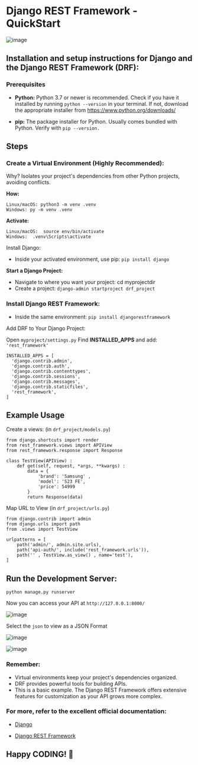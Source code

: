 # Django REST Framework - QuickStart 

![image](https://github.com/k3XD16/DRF-starter-app/assets/47003551/842c822a-10da-4974-abed-9146b5c0e010)


## Installation and setup instructions for Django and the Django REST Framework (DRF):

### Prerequisites


- **Python:** Python 3.7 or newer is recommended. Check if you have it installed by running `python --version` in your terminal. If not, download the appropriate installer from https://www.python.org/downloads/

- **pip:** The package installer for Python. Usually comes bundled with Python. Verify with `pip --version.`


## Steps

### Create a Virtual Environment (Highly Recommended):

Why? Isolates your project's dependencies from other Python projects, avoiding conflicts.

**How:**

```
Linux/macOS: python3 -m venv .venv
Windows: py -m venv .venv
```

**Activate:**

```
Linux/macOS:  source env/bin/activate
Windows:  .venv\Scripts\activate
```

Install Django:

- Inside your activated environment, use pip: `pip install django`

**Start a Django Project:**

- Navigate to where you want your project: cd myprojectdir
- Create a project: `django-admin startproject drf_project`
  
### Install Django REST Framework:

- Inside the same environment: `pip install djangorestframework`

Add DRF to Your Django Project:

Open `myproject/settings.py`
Find **INSTALLED_APPS** and add: ` 'rest_framework' `


```
INSTALLED_APPS = [
  'django.contrib.admin',
  'django.contrib.auth',
  'django.contrib.contenttypes',
  'django.contrib.sessions',
  'django.contrib.messages',
  'django.contrib.staticfiles',
  'rest_framework',
]
```

## Example Usage

Create a views: (in `drf_project/models.py`)

```
from django.shortcuts import render
from rest_framework.views import APIView
from rest_framework.response import Response

class TestView(APIView) :
    def get(self, request, *args, **kwargs) :
        data = {
            'brand': 'Samsung' ,
            'model': 'S23 FE',
            'price': 54999
        }
        return Response(data)
```

Map URL to View (in `drf_project/urls.py`)

```
from django.contrib import admin
from django.urls import path
from .views import TestView

urlpatterns = [
    path('admin/', admin.site.urls),
    path('api-auth/', include('rest_framework.urls')),
    path('' , TestView.as_view() , name='test'),
]
```

## Run the Development Server:


`python manage.py runserver`

Now you can access your API at `http://127.0.0.1:8000/`

![image](https://github.com/k3XD16/DRF-starter-app/assets/47003551/1d6f98a6-ebcc-4fec-b842-5f72e186ee07)


Select the `json` to view as a JSON Format

![image](https://github.com/k3XD16/DRF-starter-app/assets/47003551/be10aa92-5419-48d5-8ed1-36f4a939278a)

![image](https://github.com/k3XD16/DRF-starter-app/assets/47003551/3112bcd8-8974-4373-9aac-e834027d2411)


### Remember:

- Virtual environments keep your project's dependencies organized.
- DRF provides powerful tools for building APIs.
- This is a basic example. The Django REST Framework offers extensive features for customization as your API grows more complex.


### For more, refer to the excellent official documentation:

-  [Django](https://www.djangoproject.com/)

-  [Django REST Framework](https://www.django-rest-framework.org/)



## Happy CODING! 🥳
